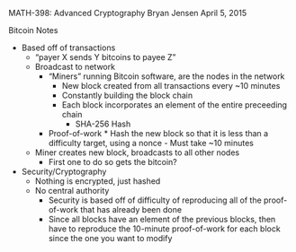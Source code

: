 MATH-398: Advanced Cryptography
Bryan Jensen
April 5, 2015

Bitcoin Notes

+ Based off of transactions
    * “payer X sends Y bitcoins to payee Z”
    * Broadcast to network
        - “Miners” running Bitcoin software, are the nodes in the network
            + New block created from all transactions every ~10 minutes
            + Constantly building the block chain
            + Each block incorporates an element of the entire preceeding chain
                * SHA-256 Hash
        - Proof-of-work
                * Hash the new block so that it is less than a difficulty target, using a nonce 
                    - Must take ~10 minutes
    * Miner creates new block, broadcasts to all other nodes
        - First one to do so gets the bitcoin?
+ Security/Cryptography
    * Nothing is encrypted, just hashed
    * No central authority
        - Security is based off of difficulty of reproducing all of the proof-of-work that has already been done
        - Since all blocks have an element of the previous blocks, then have to reproduce the 10-minute proof-of-work for each block since the one you want to modify
